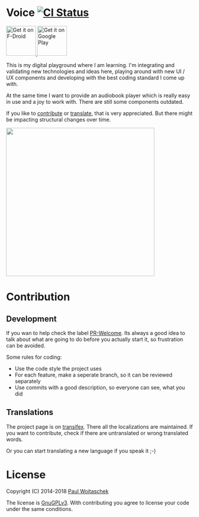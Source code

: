 Voice [![CI Status](https://circleci.com/gh/PaulWoitaschek/Voice.svg?&style=shield&circle-token=3e7023d997fb5667ed60f751f963aaaf8c1f02d4)](https://circleci.com/gh/PaulWoitaschek/Voice)
=======================

<a href="https://f-droid.org/packages/de.ph1b.audiobook/">
  <img alt="Get it on F-Droid"
       height="80"
       src="https://f-droid.org/badge/get-it-on.png" />
</a>
<a href="https://play.google.com/store/apps/details?id=de.ph1b.audiobook">
  <img alt="Get it on Google Play"
       height="80"
       src="https://play.google.com/intl/en_us/badges/images/generic/en_badge_web_generic.png" />
</a>  

This is my digital playground where I am learning. I'm integrating and validating new technologies and ideas here, playing around with new UI / UX components and developing with the best coding standard I come up with.

At the same time I want to provide an audiobook player which is really easy in use and a joy to work with.
There are still some components outdated.

If you like to [contribute](#contrib) or [translate](#trans), that is very appreciated. But there might be impacting structural changes over time.

<a href="https://play.google.com/store/apps/details?id=de.ph1b.audiobook"><img src="https://github.com/PaulWoitaschek/Voice/blob/master/Images/front.png" width="400" ></a>

# <a name="contrib">Contribution</a>

## Development

If you wan to help check the label [PR-Welcome](https://github.com/PaulWoitaschek/Voice/issues?q=is%3Aopen+is%3Aissue+label%3A%22PR+welcome%22).
Its always a good idea to talk about what are going to do before you actually start it, so frustration can be avoided.

Some rules for coding:
* Use the code style the project uses
* For each feature, make a seperate branch, so it can be reviewed separately
* Use commits with a good description, so everyone can see, what you did

## <a name="trans">Translations</a>
The project page is on [transifex](https://www.transifex.com/PaulWoitaschek/voice/). There all the localizations are maintained. If you want to contribute, check if there are untranslated or wrong translated words.

Or you can start translating a new language if you speak it ;-)

# License
Copyright (C) 2014-2018 [Paul Woitaschek](http://www.paul-woitaschek.de/)

The license is [GnuGPLv3](https://github.com/PaulWoitaschek/Voice/blob/master/LICENSE.md). With contributing you agree to license your code under the same conditions.
